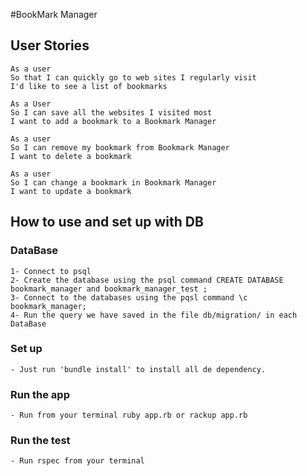 #BookMark Manager

## User Stories
```
As a user
So that I can quickly go to web sites I regularly visit
I'd like to see a list of bookmarks
```

```
As a User
So I can save all the websites I visited most
I want to add a bookmark to a Bookmark Manager
```

```
As a user
So I can remove my bookmark from Bookmark Manager
I want to delete a bookmark
```

```
As a user
So I can change a bookmark in Bookmark Manager
I want to update a bookmark
```
## How to use and set up with DB

### DataBase
```
1- Connect to psql
2- Create the database using the psql command CREATE DATABASE bookmark_manager and bookmark_manager_test ;
3- Connect to the databases using the pqsl command \c bookmark_manager;
4- Run the query we have saved in the file db/migration/ in each DataBase
```
### Set up

```
- Just run 'bundle install' to install all de dependency.
```

### Run the app
```
- Run from your terminal ruby app.rb or rackup app.rb
```
### Run the test

```
- Run rspec from your terminal
```

